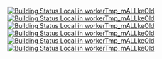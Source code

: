 [![Building Status Local in workerTmp_mALLkeOld](https://workerTmp.github.io/mALLkeOld/StAn/pvs_m010722p16/Jolmberg_wmix.svg)](https://github.com/JustUser1410/THE-GAME.git)
[![Building Status Local in workerTmp_mALLkeOld](https://workerTmp.github.io/mALLkeOld/StAn/pvs_m010722p16/Julow_scop.svg)](https://github.com/JustUser1410/THE-GAME.git)
[![Building Status Local in workerTmp_mALLkeOld](https://workerTmp.github.io/mALLkeOld/StAn/pvs_m010722p16/Ademan_psycopg2.svg)](https://github.com/JustUser1410/THE-GAME.git)
[![Building Status Local in workerTmp_mALLkeOld](https://workerTmp.github.io/mALLkeOld/StAn/pvs_m010722p16/JAChapmanII_seratosthenes.svg)](https://github.com/JustUser1410/THE-GAME.git)
[![Building Status Local in workerTmp_mALLkeOld](https://workerTmp.github.io/mALLkeOld/StAn/pvs_m010722p16/300M_pintos.svg)](https://github.com/JustUser1410/THE-GAME.git)
[![Building Status Local in workerTmp_mALLkeOld](https://workerTmp.github.io/mALLkeOld/StAn/pvs_m010722p16/BernardTatin_solhexd.svg)](https://github.com/JustUser1410/THE-GAME.git)
